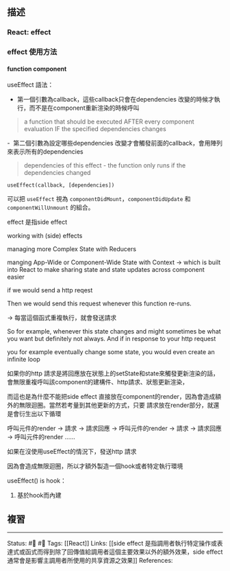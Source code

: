 ## 描述


### React: effect




### effect 使用方法

#### function component
useEffect 語法：

- 第一個引數為callback，這些callback只會在dependencies 改變的時候才執行，而不是在component重新渲染的時候呼叫

> a function that should be executed AFTER every component evaluation IF the specified dependencies changes

-  第二個引數為設定哪些dependencies 改變才會觸發前面的callback，會用陣列來表示所有的dependencies

> dependencies of this effect - the function only runs if the dependencies changed

  

`useEffect(callback, [dependencies])`

  

可以把 `useEffect` 視為 `componentDidMount`，`componentDidUpdate` 和 `componentWillUnmount` 的組合。


effect 是指side effect

working with (side) effects

managing more Complex State with Reducers

manging App-Wide or Component-Wide State with Context 
->
which is built into React to make sharing state and state updates across component easier



if we would send a http reqest

Then we would send this request whenever this function re-runs.

-> 每當這個函式重複執行，就會發送請求

So for example, whenever this state changes and might sometimes be what you want but definitely not always. And if in response to your http request

  

you for example eventually change some state, you would even create an infinite loop

如果你的http 請求是將回應放在狀態上的setState和state來觸發更新渲染的話，會無限重複呼叫該component的建構件、http請求、狀態更新渲染，

  

而這也是為什麼不能把side effect 直接放在component的render，因為會造成額外的無限迴圈。當然若考量到其他更新的方式，只要 請求放在render部分，就還是會衍生出以下循環

呼叫元件的render -> 請求 -> 請求回應 -> 呼叫元件的render -> 請求 -> 請求回應 -> 呼叫元件的render ......

  

如果在沒使用useEffect的情況下，發送http 請求

因為會造成無限迴圈，所以才額外製造一個hook或者特定執行環境

useEffect() is hook：

1. 基於hook而內建

  





## 複習


---
Status: #🌱 #📓 
Tags:
[[React]]
Links:
[[side effect 是指調用者執行特定操作或表達式或函式而得到除了回傳值給調用者這個主要效果以外的額外效果，side effect 通常會是影響主調用者所使用的共享資源之效果]]
References: